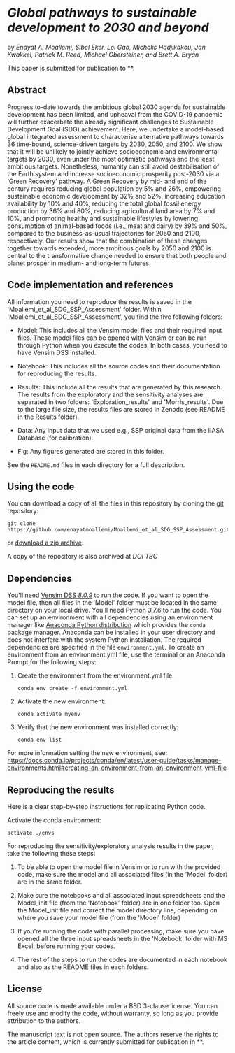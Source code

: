 # *Global pathways to sustainable development to 2030 and beyond*

by *Enayat A. Moallemi, Sibel Eker, Lei Gao, Michalis Hadjikakou, Jan Kwakkel, Patrick M. Reed, Michael Obersteiner, and Brett A. Bryan*

This paper is submitted for publication to **.


## Abstract
Progress to-date towards the ambitious global 2030 agenda for sustainable development has been limited, and upheaval from the COVID-19 pandemic will further exacerbate the already significant challenges to Sustainable Development Goal (SDG) achievement. Here, we undertake a model-based global integrated assessment to characterise alternative pathways towards 36 time-bound, science-driven targets by 2030, 2050, and 2100. We show that it will be unlikely to jointly achieve socioeconomic and environmental targets by 2030, even under the most optimistic pathways and the least ambitious targets. Nonetheless, humanity can still avoid destabilisation of the Earth system and increase socioeconomic prosperity post-2030 via a ‘Green Recovery’ pathway. A Green Recovery by mid- and end of the century requires reducing global population by 5% and 26%, empowering sustainable economic development by 32% and 52%, increasing education availability by 10% and 40%, reducing the total global fossil energy production by 36% and 80%, reducing agricultural land area by 7% and 10%, and promoting healthy and sustainable lifestyles by lowering consumption of animal-based foods (i.e., meat and dairy) by 39% and 50%, compared to the business-as-usual trajectories for 2050 and 2100, respectively. Our results show that the combination of these changes together towards extended, more ambitious goals by 2050 and 2100 is central to the transformative change needed to ensure that both people and planet prosper in medium- and long-term futures.

## Code implementation and references
All information you need to reproduce the results is saved in the 'Moallemi_et_al_SDG_SSP_Assessment' folder.
Within 'Moallemi_et_al_SDG_SSP_Assessment', you find the five following folders:

* Model: This includes all the Vensim model files and their required input files. These model files can be opened with Vensim or can be run through Python when you execute the codes. In both cases, you need to have Vensim DSS installed.  

* Notebook: This includes all the source codes and their documentation for reproducing the results.

* Results: This include all the results that are generated by this research. The results from the exploratory and the sensitivity analyses are separated in two folders: 'Exploration_results' and 'Morris_results'. Due to the large file size, the results files are stored in Zenodo (see README in the Results folder).

* Data: Any input data that we used e.g., SSP original data from the IIASA Database (for calibration).

* Fig: Any figures generated are stored in this folder.


See the `README.md` files in each directory for a full description.

## Using the code
You can download a copy of all the files in this repository by cloning the
[git](https://git-scm.com/) repository:

    git clone https://github.com/enayatmoallemi/Moallemi_et_al_SDG_SSP_Assessment.git

or [download a zip archive]().

A copy of the repository is also archived at *DOI TBC*

## Dependencies
You'll need [Vensim DSS *8.0.9*](https://vensim.com/download/) to run the code. If you want to open the model file, then all  files in the 'Model' folder must be located in the same directory on your local drive.
You'll need Python *3.7.6* to run the code.
You can set up an environment with all dependencies using an environment manager
like [Anaconda Python distribution](https://www.anaconda.com/download/) which
provides the `conda` package manager.
Anaconda can be installed in your user directory and does not interfere with
the system Python installation.
The required dependencies are specified in the file `environment.yml`. To create an environment from an environment.yml file, use the terminal or an Anaconda Prompt for the following steps:

1. Create the environment from the environment.yml file:

       conda env create -f environment.yml

2. Activate the new environment:

       conda activate myenv

3. Verify that the new environment was installed correctly:

       conda env list

 For more information setting the new environment, see: https://docs.conda.io/projects/conda/en/latest/user-guide/tasks/manage-environments.html#creating-an-environment-from-an-environment-yml-file

## Reproducing the results

Here is a clear step-by-step instructions for replicating Python code.

Activate the conda environment:

    activate ./envs

For reproducing the sensitivity/exploratory analysis results in the paper, take the following these steps:

1. To be able to open the model file in Vensim or to run with the provided code, make sure the model and all associated files (in the 'Model' folder) are in the same folder.

3. Make sure the notebooks and all associated input spreadsheets and the Model_init file (from the 'Notebook' folder) are in one folder too. Open the Model_init file and correct the model directory line, depending on where you save your model file (from the 'Model' folder)

4. If you're running the code with parallel processing, make sure you have opened all the three input spreadsheets in the 'Notebook' folder with MS Excel, before running your codes.

5. The rest of the steps to run the codes are documented in each notebook and also as the README files in each folders.

## License

All source code is made available under a BSD 3-clause license. You can freely
use and modify the code, without warranty, so long as you provide attribution
to the authors.

The manuscript text is not open source. The authors reserve the rights to the
article content, which is currently submitted for publication in **.
